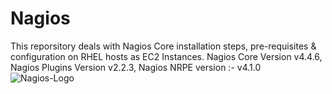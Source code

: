# Nagios
This reporsitory deals with Nagios Core installation steps, pre-requisites & configuration on RHEL hosts as EC2 Instances.
Nagios Core Version v4.4.6, Nagios Plugins Version v2.2.3, Nagios NRPE version :- v4.1.0
![Nagios-Logo](https://github.com/piyushnikh/Nagios/assets/91729663/07a81c5d-1e15-4e0b-8804-0da81c7c0640)
